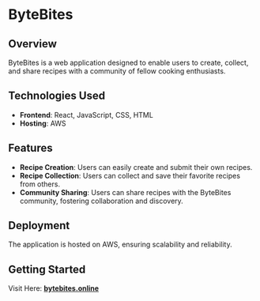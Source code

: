 # ByteBites

## Overview
ByteBites is a web application designed to enable users to create, collect, and share recipes with a community of fellow cooking enthusiasts.

## Technologies Used
- **Frontend**: React, JavaScript, CSS, HTML
- **Hosting**: AWS

## Features
- **Recipe Creation**: Users can easily create and submit their own recipes.
- **Recipe Collection**: Users can collect and save their favorite recipes from others.
- **Community Sharing**: Users can share recipes with the ByteBites community, fostering collaboration and discovery.

## Deployment
The application is hosted on AWS, ensuring scalability and reliability.

## Getting Started
Visit Here: [**bytebites.online**](https://bytebites.online/)
